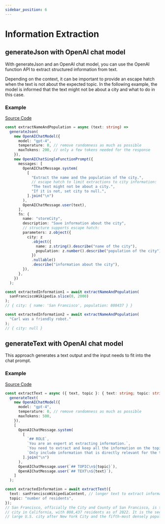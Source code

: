 ```yaml
---
sidebar_position: 6
---
```


# Information Extraction

## generateJson with OpenAI chat model

With generateJson and an OpenAI chat model, you can use the OpenAI function API to extract structured information from text.

Depending on the context, it can be important to provide an escape hatch when the text is not about the expected topic. In the following example, the model is informed that the text might not be about a city and what to do in this case.

### Example

[Source Code](https://github.com/lgrammel/ai-utils.js/blob/main/examples/basic/src/tutorials/information-extraction-openai-chat-functions.ts)

```ts
const extractNameAndPopulation = async (text: string) =>
  generateJson(
    new OpenAIChatModel({
      model: "gpt-4",
      temperature: 0, // remove randomness as much as possible
      maxTokens: 200, // only a few tokens needed for the response
    }),
    new OpenAIChatSingleFunctionPrompt({
      messages: [
        OpenAIChatMessage.system(
          [
            "Extract the name and the population of the city.",
            // escape hatch to limit extractions to city information:
            "The text might not be about a city.",
            "If it is not, set city to null.",
          ].join("\n")
        ),
        OpenAIChatMessage.user(text),
      ],
      fn: {
        name: "storeCity",
        description: "Save information about the city",
        // structure supports escape hatch:
        parameters: z.object({
          city: z
            .object({
              name: z.string().describe("name of the city"),
              population: z.number().describe("population of the city"),
            })
            .nullable()
            .describe("information about the city"),
        }),
      },
    })
  );

const extractedInformation1 = await extractNameAndPopulation(
  sanFranciscoWikipedia.slice(0, 2000)
);
// { city: { name: 'San Francisco', population: 808437 } }

const extractedInformation2 = await extractNameAndPopulation(
  "Carl was a friendly robot."
);
// { city: null }
```

## generateText with OpenAI chat model

This approach generates a text output and the input needs to fit into the chat prompt.

### Example

[Source Code](https://github.com/lgrammel/ai-utils.js/blob/main/examples/basic/src/tutorials/information-extraction-openai-chat.ts)

```ts
const extractText = async ({ text, topic }: { text: string; topic: string }) =>
  generateText(
    new OpenAIChatModel({
      model: "gpt-4",
      temperature: 0, // remove randomness as much as possible
      maxTokens: 500,
    }),
    [
      OpenAIChatMessage.system(
        [
          `## ROLE`,
          `You are an expert at extracting information.`,
          `You need to extract and keep all the information on the topic from the text below.`,
          `Only include information that is directly relevant for the topic.`,
        ].join("\n")
      ),
      OpenAIChatMessage.user(`## TOPIC\n${topic}`),
      OpenAIChatMessage.user(`## TEXT\n${text}`),
    ]
  );

const extractedInformation = await extractText({
  text: sanFranciscoWikipediaContent, // longer text to extract information from
  topic: "number of residents",
});
// San Francisco, officially the City and County of San Francisco, is the fourth most populous
// city in California, with 808,437 residents as of 2022. It is the second most densely populated
// large U.S. city after New York City and the fifth-most densely populated U.S. county. Among...
```
